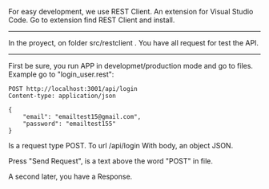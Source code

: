 For easy development, we use REST Client. An extension for Visual Studio Code.
Go to extension find REST Client and install.

---

In the proyect, on folder src/restclient . You have all request for test the API.

---

First be sure, you run APP in developmet/production mode and go to files. Example go to "login_user.rest":

```
POST http://localhost:3001/api/login
Content-type: application/json

{
    "email": "emailtest15@gmail.com",
    "password": "emailtest155"
}
```

Is a request type POST. To url /api/login
With body, an object JSON.

Press "Send Request", is a text above the word "POST" in file.

A second later, you have a Response.
